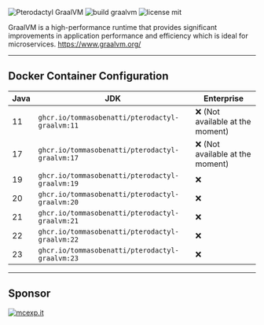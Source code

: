 ![Pterodactyl GraalVM](https://user-images.githubusercontent.com/18230443/209179431-6adf6e6c-09fd-4501-b420-90c5b1dd09e1.jpg)
![build graalvm](https://github.com/tommasobenatti/pterodactyl-graalvm/actions/workflows/docker-image.yml/badge.svg)
![license mit](https://img.shields.io/badge/license-MIT-green)

GraalVM is a high-performance runtime that provides significant improvements in application performance and efficiency which is ideal for microservices. https://www.graalvm.org/

___

## Docker Container Configuration

| Java | JDK                                        	 | Enterprise                               	 |
|------|-------------------------------------------------|-----------------------------------------------|
| 11   | `ghcr.io/tommasobenatti/pterodactyl-graalvm:11` | ❌ (Not available at the moment)             |
| 17   | `ghcr.io/tommasobenatti/pterodactyl-graalvm:17` | ❌ (Not available at the moment)             |
| 19   | `ghcr.io/tommasobenatti/pterodactyl-graalvm:19` | ❌                                           |
| 20   | `ghcr.io/tommasobenatti/pterodactyl-graalvm:20` | ❌                                           |
| 21   | `ghcr.io/tommasobenatti/pterodactyl-graalvm:21` | ❌                                           |
| 22   | `ghcr.io/tommasobenatti/pterodactyl-graalvm:22` | ❌                                           |
| 23   | `ghcr.io/tommasobenatti/pterodactyl-graalvm:23` | ❌                                           |

___

## Sponsor

[![mcexp.it](https://mcexp.it/uploads/4959ce8d9d36173b758cc40f9d516e52e9fbbe67logo.webp)](https://mcexp.it)

